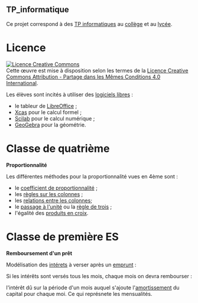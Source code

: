 ## TP_informatique

Ce projet correspond à des [TP informatiques](https://fr.wikipedia.org/wiki/Travaux_pratiques) au [collège](https://fr.wikipedia.org/wiki/Coll%C3%A8ge_(%C3%A9tablissement)) et au [lycée](https://fr.wikipedia.org/wiki/Lyc%C3%A9e_en_France).

# Licence 

<a rel="license" href="http://creativecommons.org/licenses/by-sa/4.0/"><img alt="Licence Creative Commons" style="border-width:0" src="https://i.creativecommons.org/l/by-sa/4.0/88x31.png" /></a><br />Cette œuvre est mise à disposition selon les termes de la <a rel="license" href="http://creativecommons.org/licenses/by-sa/4.0/">Licence Creative Commons Attribution -  Partage dans les Mêmes Conditions 4.0 International</a>.

Les élèves sont incités à utiliser des [logiciels libres](https://fr.wikipedia.org/wiki/Logiciel_libre) :

* le tableur de [LibreOffice](https://fr.wikipedia.org/wiki/LibreOffice#Calc) ;
* [Xcas](https://fr.wikipedia.org/wiki/Xcas) pour le calcul formel ;
* [Scilab](https://fr.wikipedia.org/wiki/Scilab) pour le calcul numérique ;
* [GeoGebra](https://fr.wikipedia.org/wiki/GeoGebra) pour la géométrie.


# Classe de quatrième

__Proportionnalité__

Les différentes méthodes pour la proportionnalité vues en 4ème sont :

* le [coefficient de proportionnalité](https://fr.wikipedia.org/wiki/Coefficient#Coefficient_de_proportionnalit.C3.A9) ; 
* les [règles sur les colonnes](https://fr.wikipedia.org/wiki/Proportionnalit%C3%A9#Tableau_de_proportionnalit%C3%A9) ;
* les [relations entre les colonnes](https://fr.wikipedia.org/wiki/Proportionnalit%C3%A9#Tableau_de_proportionnalit%C3%A9); 
* le [passage à l'unité](https://fr.wikipedia.org/wiki/R%C3%A8gle_de_trois#R%C3%A9duction_%C3%A0_l'unit%C3%A9) ou la [règle de trois](https://fr.wikipedia.org/wiki/R%C3%A8gle_de_trois) ;
* l'égalité des [produits en croix](https://fr.wikipedia.org/wiki/R%C3%A8gle_de_trois#Produits_en_croix).

# Classe de première ES

__Remboursement d'un prêt__

Modélisation des [intérets](https://fr.wikipedia.org/wiki/Emprunt_(finance)#Calcul_de_l'intérêt) à verser après un [emprunt](https://fr.wikipedia.org/wiki/Emprunt_(finance)#Caractéristiques_des_emprunts_indivis) :

Si les intérêts sont versés tous les mois, chaque mois on devra rembourser :  

l'intérêt dû sur la période d'un mois auquel s'ajoute l'[amortissement](https://fr.wikipedia.org/wiki/Amortissement_(finance)) du capital pour chaque moi.
Ce qui représnete les mensualités.
